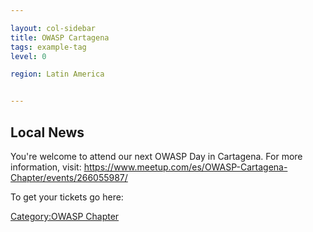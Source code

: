 ```yaml
---

layout: col-sidebar
title: OWASP Cartagena
tags: example-tag
level: 0

region: Latin America


---
```

## Local News

You're welcome to attend our next OWASP Day in Cartagena. For more
information, visit:
<https://www.meetup.com/es/OWASP-Cartagena-Chapter/events/266055987/>

To get your tickets go here:

[Category:OWASP Chapter](Category:OWASP_Chapter "wikilink")
